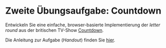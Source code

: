 # Zweite Übungsaufgabe: Countdown

Entwickeln Sie eine einfache, browser-basierte Implementierung der *letter round* aus der britischen TV-Show [Countdown](https://en.wikipedia.org/wiki/Countdown_(game_show)).

Die Anleitung zur Aufgabe (*Handout*) finden Sie [hier](https://multimedia-engineering.git-pages.uni-regensburg.de/mme-online/#/Aufgaben/WS20-02-Countdown). 
